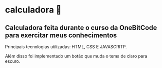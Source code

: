 # calculadora :fax:

<h2>Calculadora feita durante o curso da OneBitCode para exercitar meus conhecimentos</h2>

<p>Principais tecnologias utilizadas: HTML, CSS E JAVASCRITP. </p>
<p>Além disso foi implementado um botão que muda o tema de claro para escuro.</p>
